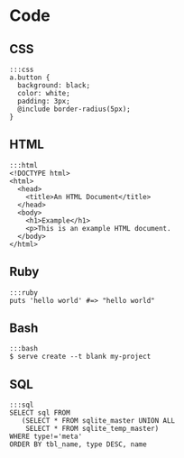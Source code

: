 # Code

## CSS

    :::css
    a.button {
      background: black;
      color: white;
      padding: 3px;
      @include border-radius(5px);
    }

## HTML

    :::html
    <!DOCTYPE html>
    <html>
      <head>
        <title>An HTML Document</title>
      </head>
      <body>
        <h1>Example</h1>
        <p>This is an example HTML document.
      </body>
    </html>

## Ruby

    :::ruby
    puts 'hello world' #=> "hello world"

## Bash

    :::bash
    $ serve create --t blank my-project


## SQL

    :::sql
    SELECT sql FROM 
       (SELECT * FROM sqlite_master UNION ALL
        SELECT * FROM sqlite_temp_master)
    WHERE type!='meta'
    ORDER BY tbl_name, type DESC, name
